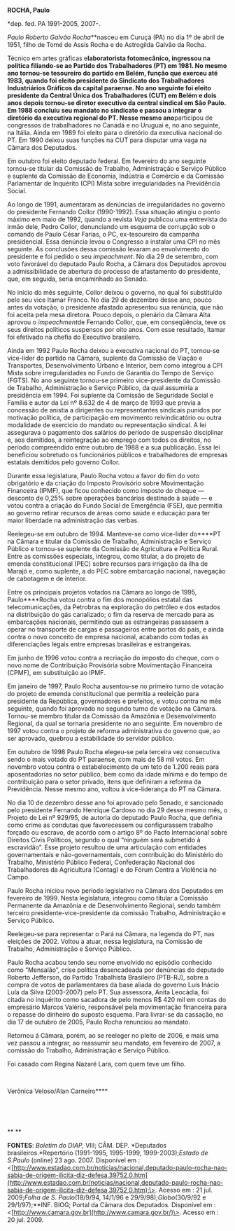 **ROCHA, Paulo**

\*dep. fed. PA 1991-2005, 2007-.

*Paulo Roberto Galvão Rocha***nasceu em Curuçá (PA) no dia 1º de abril
de 1951, filho de Tomé de Assis Rocha e de Astrogilda Galvão da Rocha.

Técnico em artes gráficas e****laboratorista fotomecânico, ingressou na
política filiando-se ao Partido dos Trabalhadores (PT) em 1981. No mesmo
ano tornou-se tesoureiro do partido em Belém, função que exerceu até
1983, quando foi eleito presidente do Sindicato dos Trabalhadores
Industriários Gráficos da capital paraense. No ano seguinte foi eleito
presidente da Central Única dos Trabalhadores (CUT) em Belém e dois anos
depois tornou-se diretor executivo da central sindical em São Paulo. Em
1988 concluiu seu mandato no sindicato e passou a integrar o diretório
da executiva regional do PT. Nesse mesmo ano****participou de congressos
de trabalhadores no Canadá e no Uruguai e, no ano seguinte, na Itália.
Ainda em 1989 foi eleito para o diretório da executiva nacional do PT.
Em 1990 deixou suas funções na CUT para disputar uma vaga na Câmara dos
Deputados.

Em outubro foi eleito deputado federal. Em fevereiro do ano seguinte
tornou-se titular da Comissão de Trabalho, Administração e Serviço
Público e suplente da Comissão de Economia, Indústria e Comércio e da
Comissão Parlamentar de Inquérito (CPI) Mista sobre irregularidades na
Previdência Social.

Ao longo de 1991, aumentaram as denúncias de irregularidades no governo
do presidente Fernando Collor (1990-1992). Essa situação atingiu o ponto
máximo em maio de 1992, quando a revista *Veja* publicou uma entrevista
do irmão dele, Pedro Collor, denunciando um esquema de corrupção sob o
comando de Paulo César Farias, o PC, ex-tesoureiro da campanha
presidencial. Essa denúncia levou o Congresso a instalar uma CPI no mês
seguinte. As conclusões dessa comissão levaram ao envolvimento do
presidente e foi pedido o seu *impeachment*. No dia 29 de setembro, com
voto favorável do deputado Paulo Rocha, a Câmara dos Deputados aprovou a
admissibilidade de abertura do processo de afastamento do presidente,
que, em seguida, seria encaminhado ao Senado.

No início do mês seguinte, Collor deixou o governo, no qual foi
substituído pelo seu vice Itamar Franco. No dia 29 de dezembro desse
ano, pouco antes da votação, o presidente afastado apresentou sua
renúncia, que não foi aceita pela mesa diretora. Pouco depois, o
plenário da Câmara Alta aprovou o *impeachment*de Fernando Collor, que,
em conseqüência, teve os seus direitos políticos suspensos por oito
anos. Com esse resultado, Itamar foi efetivado na chefia do Executivo
brasileiro.

Ainda em 1992 Paulo Rocha deixou a executiva nacional do PT, tornou-se
vice-líder do partido na Câmara, suplente da Comissão de Viação e
Transportes, Desenvolvimento Urbano e Interior, bem como integrou a CPI
Mista sobre irregularidades no Fundo de Garantia do Tempo de Serviço
(FGTS). No ano seguinte tornou-se primeiro vice-presidente da Comissão
de Trabalho, Administração e Serviço Público, da qual assumiria a
presidência em 1994. Foi suplente da Comissão de Seguridade Social e
Família e autor da Lei nº 8.632 de 4 de março de 1993 que previa a
concessão de anistia a dirigentes ou representantes sindicais punidos
por motivação política, de participação em movimento reivindicatório ou
outra modalidade de exercício do mandato ou representação sindical. A
lei assegurava o pagamento dos salários do período de suspensão
disciplinar e, aos demitidos, a reintegração ao emprego com todos os
direitos, no período compreendido entre outubro de 1988 e a sua
publicação. Essa lei beneficiou sobretudo os funcionários públicos e
trabalhadores de empresas estatais demitidos pelo governo Collor.

Durante essa legislatura, Paulo Rocha votou a favor do fim do voto
obrigatório e da criação do Imposto Provisório sobre Movimentação
Financeira (IPMF), que ficou conhecido como imposto do cheque — desconto
de 0,25% sobre operações bancárias destinado à saúde — e votou contra a
criação do Fundo Social de Emergência (FSE), que permitia ao governo
retirar recursos de áreas como saúde e educação para ter maior liberdade
na administração das verbas.

Reelegeu-se em outubro de 1994. Manteve-se como vice-líder do****PT na
Câmara e titular da Comissão de Trabalho, Administração e Serviço
Público e tornou-se suplente da Comissão de Agricultura e Política
Rural. Entre as comissões especiais, integrou, como titular, a do
projeto de emenda constitucional (PEC) sobre recursos para irrigação da
ilha de Marajó e, como suplente, a do PEC sobre embarcação nacional,
navegação de cabotagem e de interior.

Entre os principais projetos votados na Câmara ao longo de 1995,
Paulo****Rocha votou contra o fim dos monopólios estatal das
telecomunicações, da Petrobras na exploração do petróleo e dos estados
na distribuição do gás canalizado; o fim da reserva de mercado para as
embarcações nacionais, permitindo que as estrangeiras passassem a operar
no transporte de cargas e passageiros entre portos do país, e ainda
contra o novo conceito de empresa nacional, acabando com todas as
diferenciações legais entre empresas brasileiras e estrangeiras.

Em junho de 1996 votou contra a recriação do imposto do cheque, com o
novo nome de Contribuição Provisória sobre Movimentação Financeira
(CPMF), em substituição ao IPMF.

Em janeiro de 1997, Paulo Rocha ausentou-se no primeiro turno de votação
do projeto de emenda constitucional que permitia a reeleição para
presidente da República, governadores e prefeitos, e votou contra no mês
seguinte, quando foi aprovado no segundo turno de votação na Câmara.
Tornou-se membro titular da Comissão da Amazônia e Desenvolvimento
Regional, da qual se tornaria presidente no ano seguinte. Em novembro de
1997 votou contra o projeto de reforma administrativa do governo que, ao
ser aprovado, quebrou a estabilidade do servidor público.

Em outubro de 1998 Paulo Rocha elegeu-se pela terceira vez consecutiva
sendo o mais votado do PT paraense, com mais de 58 mil votos. Em
novembro votou contra o estabelecimento de um teto de 1.200 reais para
aposentadorias no setor público, bem como da idade mínima e do tempo de
contribuição para o setor privado, itens que definiram a reforma da
Previdência. Nesse mesmo ano, voltou à vice-liderança do PT na Câmara.

No dia 10 de dezembro desse ano foi aprovado pelo Senado, e sancionado
pelo presidente Fernando Henrique Cardoso no dia 29 desse mesmo mês, o
Projeto de Lei nº 929/95, de autoria do deputado Paulo Rocha, que
definia como crime as condutas que favorecessem ou configurassem
trabalho forçado ou escravo, de acordo com o artigo 8º do Pacto
Internacional sobre Direitos Civis Políticos, segundo o qual “ninguém
será submetido à escravidão”. Esse projeto resultou de uma articulação
com entidades governamentais e não-governamentais, com contribuição do
Ministério do Trabalho, Ministério Público Federal, Confederação
Nacional dos Trabalhadores da Agricultura (Contag) e do Fórum Contra a
Violência no Campo.

Paulo Rocha iniciou novo período legislativo na Câmara dos Deputados em
fevereiro de 1999. Nesta legislatura, integrou como titular a Comissão
Permanente da Amazônia e de Desenvolvimento Regional, sendo também
terceiro presidente-vice-presidente da comissão Trabalho, Administração
e Serviço Público.

Reelegeu-se para representar o Pará na Câmara, na legenda do PT, nas
eleições de 2002. Voltou a atuar, nessa legislatura, na Comissão de
Trabalho, Administração e Serviço Público.

Paulo Rocha acabou tendo seu nome envolvido no episódio conhecido como
“Mensalão”, crise política desencadeada por denúncias do deputado
Roberto Jefferson, do Partido Trabalhista Brasileiro (PTB-RJ), sobre a
compra de votos de parlamentares da base aliada do governo Luís Inácio
Lula da Silva (2003-2007) pelo PT. Sua assessora, Anita Leocádia, foi
citada no inquérito como sacadora de pelo menos R\$ 420 mil em contas do
empresário Marcos Valério, responsável pela movimentação financeira para
o repasse do dinheiro do suposto esquema. Para livrar-se da cassação, no
dia 17 de outubro de 2005, Paulo Rocha renunciou ao mandato.

Retornou á Câmara, porém, ao se reeleger no pleito de 2006, e mais uma
vez passou a integrar, ao reassumir seu mandato, em fevereiro de 2007, a
comissão do Trabalho, Administração e Serviço Público.

Foi casado com Regina Nazaré Lara, com quem teve um filho.

 

Verônica Veloso/Alan Carneiro****

 

 

** **

**FONTES**: *Boletim do DIAP,* VIII; CÂM. DEP. *Deputados
brasileiros.*Repertório (1991-1995, 1995-1999, 1999-2003);*Estado de
S.Paulo* (online) 23 ago. 2007. Disponível em :
\<[http://www.estadao.com.br/noticias/nacional,deputado-paulo-rocha-nao-sabia-de-origem-ilicita-diz-defesa,39752,0.htm](http://www.estadao.com.br/noticias/nacional,deputado-paulo-rocha-nao-sabia-de-origem-ilicita-diz-defesa,39752,0.htm);\>.
Acesso em : 21 jul. 2009;*Folha de S. Paulo*(18/9/94, 14/1/96 e
29/9/98);*Globo*(30/9/92 e 29/1/97);**INF. BIOG; Portal da Câmara dos
Deputados. Disponível em :
\<[http://www.camara.gov.br](http://www.camara.gov.br/)\>. Acesso em :
20 jul. 2009.

 

 

 

 

 

 

 
